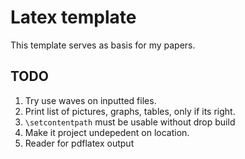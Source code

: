 # Latex template
This template serves as basis for my papers.

<!--
print(self.__get_list_of_file_numbers("-8, 5-9,n10,13, n17-", 20))
-->
## TODO
1. Try use waves on inputted files.
2. Print list of pictures, graphs, tables, only if its right.
3. `\setcontentpath` must be usable without drop build
4. Make it project undepedent on location.
5. Reader for pdflatex output
